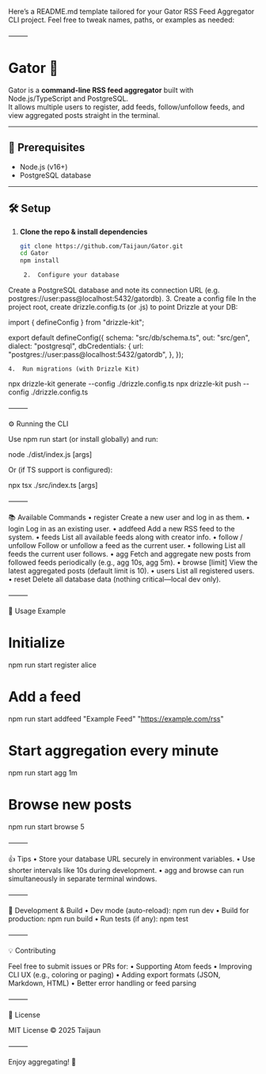 Here’s a README.md template tailored for your Gator RSS Feed Aggregator CLI project. Feel free to tweak names, paths, or examples as needed:

⸻


# Gator 🦅

Gator is a **command-line RSS feed aggregator** built with Node.js/TypeScript and PostgreSQL.  
It allows multiple users to register, add feeds, follow/unfollow feeds, and view aggregated posts straight in the terminal.

---

## 🚀 Prerequisites

- Node.js (v16+)
- PostgreSQL database

---

## 🛠️ Setup

1. **Clone the repo & install dependencies**

   ```bash
   git clone https://github.com/Taijaun/Gator.git
   cd Gator
   npm install

	2.	Configure your database
Create a PostgreSQL database and note its connection URL (e.g. postgres://user:pass@localhost:5432/gatordb).
	3.	Create a config file
In the project root, create drizzle.config.ts (or .js) to point Drizzle at your DB:

import { defineConfig } from "drizzle-kit";

export default defineConfig({
  schema: "src/db/schema.ts",
  out: "src/gen",
  dialect: "postgresql",
  dbCredentials: {
    url: "postgres://user:pass@localhost:5432/gatordb",
  },
});


	4.	Run migrations (with Drizzle Kit)

npx drizzle-kit generate --config ./drizzle.config.ts
npx drizzle-kit push --config ./drizzle.config.ts



⸻

⚙️ Running the CLI

Use npm run start (or install globally) and run:

node ./dist/index.js <command> [args]

Or (if TS support is configured):

npx tsx ./src/index.ts <command> [args]


⸻

📚 Available Commands
	•	register <username>
Create a new user and log in as them.
	•	login <username>
Log in as an existing user.
	•	addfeed <name> <url>
Add a new RSS feed to the system.
	•	feeds
List all available feeds along with creator info.
	•	follow <url> / unfollow <url>
Follow or unfollow a feed as the current user.
	•	following
List all feeds the current user follows.
	•	agg <interval>
Fetch and aggregate new posts from followed feeds periodically (e.g., agg 10s, agg 5m).
	•	browse [limit]
View the latest aggregated posts (default limit is 10).
	•	users
List all registered users.
	•	reset
Delete all database data (nothing critical—local dev only).

⸻

🧩 Usage Example

# Initialize
npm run start register alice

# Add a feed
npm run start addfeed "Example Feed" "https://example.com/rss"

# Start aggregation every minute
npm run start agg 1m

# Browse new posts
npm run start browse 5


⸻

👍 Tips
	•	Store your database URL securely in environment variables.
	•	Use shorter intervals like 10s during development.
	•	agg and browse can run simultaneously in separate terminal windows.

⸻

🧪 Development & Build
	•	Dev mode (auto-reload): npm run dev
	•	Build for production: npm run build
	•	Run tests (if any): npm test

⸻

💡 Contributing

Feel free to submit issues or PRs for:
	•	Supporting Atom feeds
	•	Improving CLI UX (e.g., coloring or paging)
	•	Adding export formats (JSON, Markdown, HTML)
	•	Better error handling or feed parsing

⸻

📝 License

MIT License © 2025 Taijaun

⸻

Enjoy aggregating! 🦅
